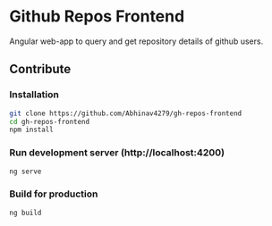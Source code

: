 # Github Repos Frontend

Angular web-app to query and get repository details of github users.

## Contribute
### Installation

```bash
git clone https://github.com/Abhinav4279/gh-repos-frontend
cd gh-repos-frontend
npm install
```
### Run development server (http://localhost:4200)
```bash
ng serve
```
### Build for production
```bash
ng build
```